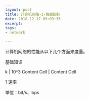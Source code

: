 ```yaml
---
layout: post
title: 计算机网络-1-性能指标
date: 2018-12-17 09:09:33
excerpt: 
tags:
- network

---
```


计算机网络的性能从以下几个方面来度量。

基础知识

k  | 10^3
Content Cell  | Content Cell

1 速率

单位：bit/s、bps

